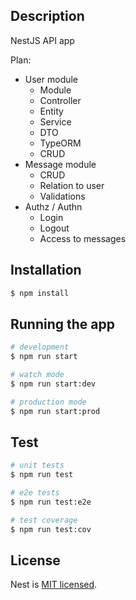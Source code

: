 ## Description

NestJS API app

Plan:
- User module
  + Module
  + Controller
  + Entity
  + Service
  + DTO
  + TypeORM
  + CRUD
- Message module
  + CRUD
  + Relation to user
  + Validations
- Authz / Authn
  - Login
  - Logout
  - Access to messages



## Installation

```bash
$ npm install
```

## Running the app

```bash
# development
$ npm run start

# watch mode
$ npm run start:dev

# production mode
$ npm run start:prod
```

## Test

```bash
# unit tests
$ npm run test

# e2e tests
$ npm run test:e2e

# test coverage
$ npm run test:cov
```

## License

Nest is [MIT licensed](LICENSE).
